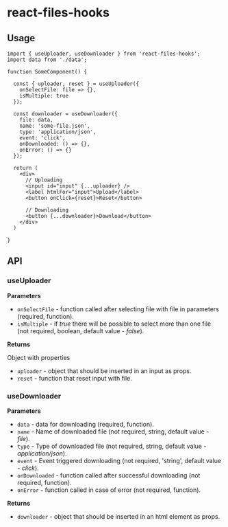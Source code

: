# **react-files-hooks**
## Usage

```ecmascript 6
import { useUploader, useDownloader } from 'react-files-hooks';
import data from './data';

function SomeComponent() {

  const { uploader, reset } = useUploader({
    onSelectFile: file => {}, 
    isMultiple: true 
  });
  
  const downloader = useDownloader({
    file: data,
    name: 'some-file.json',
    type: 'application/json',
    event: 'click',
    onDownloaded: () => {},
    onError: () => {}
  });
  
  return (
    <div>
      // Uploading
      <input id="input" {...uploader} />
      <label htmlFor="input">Upload</label>
      <button onClick={reset}>Reset</button>
      
      // Downloading
      <button {...downloader}>Download</button>
    </div>
  )
  
}
```

## API
### useUploader
**Parameters**
* `onSelectFile` - function called after selecting file with file in parameters  (required, function).
* `isMultiple` - if _true_ there will be possible to select more than one file (not required, boolean, default value - _false_).

**Returns** 

Object with properties
* `uploader` - object that should be inserted in an input as props.
* `reset` - function that reset input with file.

### useDownloader
**Parameters**
* `data` - data for downloading (required, function).
* `name` - Name of downloaded file (not required, string, default value - _file_).
* `type` - Type of downloaded file (not required, string, default value - _application/json_).
* `event` - Event triggered downloading (not required, 'string', default value - _click_).
* `onDownloaded` - function called after successful downloading (not required, function).
* `onError` - function called in case of error (not required, function).

**Returns**
* `downloader` - object that should be inserted in an html element as props.
